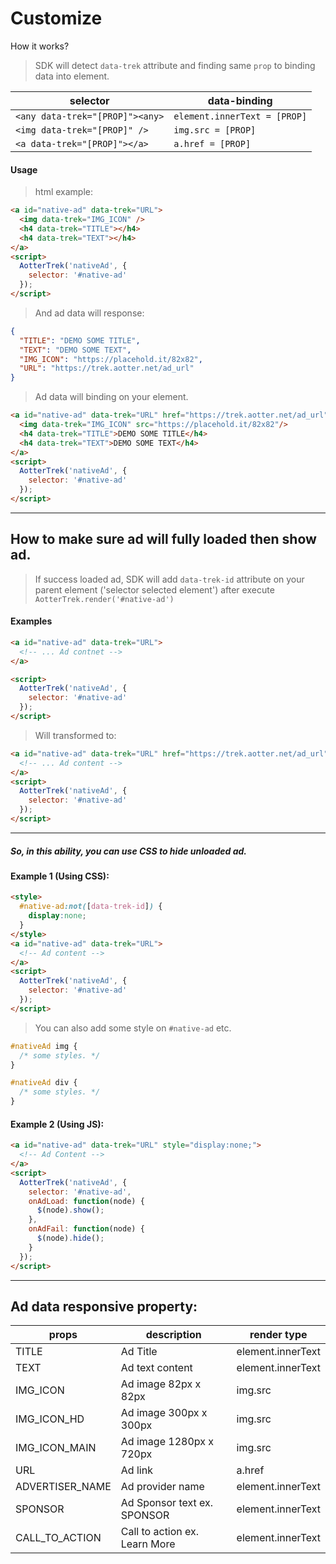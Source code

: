 # Customize

How it works?

> SDK will detect `data-trek` attribute and finding same `prop` to binding data into element.

| selector                        	| data-binding                 	|
|---------------------------------	|------------------------------	|
| `<any data-trek="[PROP]"><any>` 	| `element.innerText = [PROP]` 	|
| `<img data-trek="[PROP]" />`    	| `img.src = [PROP]`           	|
| `<a data-trek="[PROP]"></a>`    	| `a.href = [PROP]`            	|

#### Usage

> html example:

```html
<a id="native-ad" data-trek="URL">
  <img data-trek="IMG_ICON" />
  <h4 data-trek="TITLE"></h4>
  <h4 data-trek="TEXT"></h4>
</a>
<script>
  AotterTrek('nativeAd', {
    selector: '#native-ad'
  });
</script>
```

> And ad data will response:

```json
{
  "TITLE": "DEMO SOME TITLE",
  "TEXT": "DEMO SOME TEXT",   
  "IMG_ICON": "https://placehold.it/82x82",
  "URL": "https://trek.aotter.net/ad_url"
}
```

> Ad data will binding on your element.

```html
<a id="native-ad" data-trek="URL" href="https://trek.aotter.net/ad_url" data-trek-id="1">
  <img data-trek="IMG_ICON" src="https://placehold.it/82x82"/>
  <h4 data-trek="TITLE">DEMO SOME TITLE</h4>
  <h4 data-trek="TEXT">DEMO SOME TEXT</h4>
</a>
<script>
  AotterTrek('nativeAd', {
    selector: '#native-ad'
  });
</script>
```


---

## How to make sure ad will fully loaded then show ad.

> If success loaded ad, SDK will add `data-trek-id` attribute on your parent element ('selector selected element') after execute `AotterTrek.render('#native-ad')`

#### Examples

```html
<a id="native-ad" data-trek="URL">
  <!-- ... Ad contnet -->
</a>

<script>
  AotterTrek('nativeAd', {
    selector: '#native-ad'
  });
</script>
```

> Will transformed to:

```html
<a id="native-ad" data-trek="URL" href="https://trek.aotter.net/ad_url" data-trek-id="1">
  <!-- ... Ad content -->
</a>
<script>
  AotterTrek('nativeAd', {
    selector: '#native-ad'
  });
</script>
```
---

##### So, in this ability, you can use CSS to hide unloaded ad.

#### Example 1 (Using CSS):
```html
<style>
  #native-ad:not([data-trek-id]) {
    display:none;
  }
</style>
<a id="native-ad" data-trek="URL">
  <!-- Ad content -->
</a>
<script>
  AotterTrek('nativeAd', {
    selector: '#native-ad'
  });
</script>
```

> You can also add some style on `#native-ad` etc.

```css
#nativeAd img {
  /* some styles. */
}

#nativeAd div {
  /* some styles. */
}
```

#### Example 2 (Using JS):
```html
<a id="native-ad" data-trek="URL" style="display:none;">
  <!-- Ad Content -->
</a>
<script>
  AotterTrek('nativeAd', {
    selector: '#native-ad',
    onAdLoad: function(node) {
      $(node).show();
    },
    onAdFail: function(node) {
      $(node).hide();
    }
  });
</script>
```

---
## Ad data responsive property:

| props           	| description             	| render type       	|
|-----------------	|-------------------------	|-------------------	|
| TITLE           	| Ad Title                	| element.innerText 	|
| TEXT            	| Ad text content            	| element.innerText 	|
| IMG_ICON        	| Ad image 82px x 82px      	| img.src           	|
| IMG_ICON_HD     	| Ad image 300px x 300px    	| img.src           	|
| IMG_ICON_MAIN   	| Ad image 1280px x 720px   	| img.src           	|
| URL             	| Ad link                	| a.href            	|
| ADVERTISER_NAME 	| Ad provider name              	| element.innerText 	|
| SPONSOR         	| Ad Sponsor text ex. SPONSOR    	| element.innerText 	|
| CALL_TO_ACTION  	| Call to action ex. Learn More 	| element.innerText 	|
